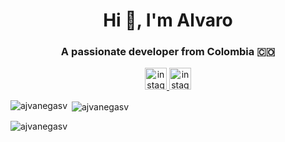<h1 align="center">Hi 👋, I'm Alvaro</h1>
<h3 align="center">A passionate developer from Colombia 🇨🇴</h3>

<p align="center">
<a href="https://ajvanegasv.dev/" target="_blank">
    <img src="https://img.shields.io/badge/my_portfolio-000?style=for-the-badge&logo=ko-fi&logoColor=white" height="35" alt="instagram logo"  />
  </a>
  <a href="https://www.instagram.com/ajvanegasv/" target="_blank">
    <img src="https://img.shields.io/static/v1?message=Instagram&logo=instagram&label=&color=E4405F&logoColor=white&labelColor=&style=for-the-badge" height="35" alt="instagram logo"  />
  </a>
</p>

<p><img align="left" src="https://github-readme-stats.vercel.app/api/top-langs?username=ajvanegasv&show_icons=true&locale=en&layout=compact" alt="ajvanegasv" /></p>

<p>&nbsp;<img align="center" src="https://github-readme-stats.vercel.app/api?username=ajvanegasv&show_icons=true&locale=en" alt="ajvanegasv" /></p>

<p><img align="center" src="https://github-readme-streak-stats.herokuapp.com/?user=ajvanegasv&" alt="ajvanegasv" /></p>

###

<br clear="both">

###
